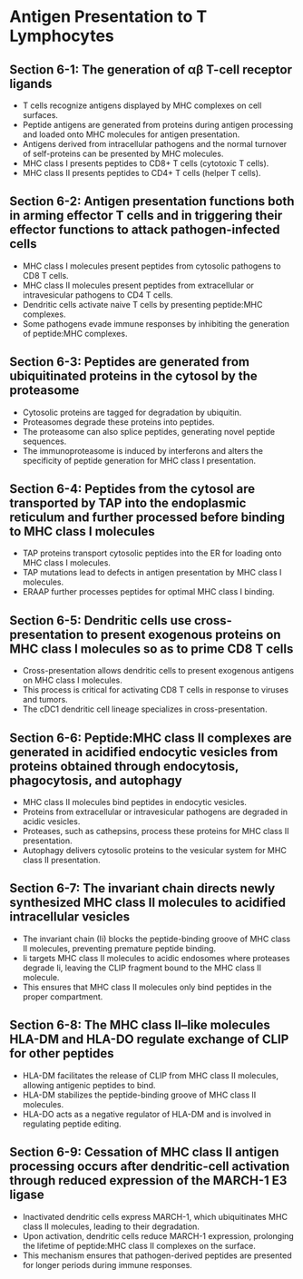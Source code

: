 # Antigen Presentation to T Lymphocytes

## Section 6-1: The generation of αβ T-cell receptor ligands
- T cells recognize antigens displayed by MHC complexes on cell surfaces.
- Peptide antigens are generated from proteins during antigen processing and loaded onto MHC molecules for antigen presentation.
- Antigens derived from intracellular pathogens and the normal turnover of self-proteins can be presented by MHC molecules.
- MHC class I presents peptides to CD8+ T cells (cytotoxic T cells).
- MHC class II presents peptides to CD4+ T cells (helper T cells).

## Section 6-2: Antigen presentation functions both in arming effector T cells and in triggering their effector functions to attack pathogen-infected cells
- MHC class I molecules present peptides from cytosolic pathogens to CD8 T cells.
- MHC class II molecules present peptides from extracellular or intravesicular pathogens to CD4 T cells.
- Dendritic cells activate naive T cells by presenting peptide:MHC complexes.
- Some pathogens evade immune responses by inhibiting the generation of peptide:MHC complexes.

## Section 6-3: Peptides are generated from ubiquitinated proteins in the cytosol by the proteasome
- Cytosolic proteins are tagged for degradation by ubiquitin.
- Proteasomes degrade these proteins into peptides.
- The proteasome can also splice peptides, generating novel peptide sequences.
- The immunoproteasome is induced by interferons and alters the specificity of peptide generation for MHC class I presentation.

## Section 6-4: Peptides from the cytosol are transported by TAP into the endoplasmic reticulum and further processed before binding to MHC class I molecules
- TAP proteins transport cytosolic peptides into the ER for loading onto MHC class I molecules.
- TAP mutations lead to defects in antigen presentation by MHC class I molecules.
- ERAAP further processes peptides for optimal MHC class I binding.

## Section 6-5: Dendritic cells use cross-presentation to present exogenous proteins on MHC class I molecules so as to prime CD8 T cells
- Cross-presentation allows dendritic cells to present exogenous antigens on MHC class I molecules.
- This process is critical for activating CD8 T cells in response to viruses and tumors.
- The cDC1 dendritic cell lineage specializes in cross-presentation.

## Section 6-6: Peptide:MHC class II complexes are generated in acidified endocytic vesicles from proteins obtained through endocytosis, phagocytosis, and autophagy
- MHC class II molecules bind peptides in endocytic vesicles.
- Proteins from extracellular or intravesicular pathogens are degraded in acidic vesicles.
- Proteases, such as cathepsins, process these proteins for MHC class II presentation.
- Autophagy delivers cytosolic proteins to the vesicular system for MHC class II presentation.

## Section 6-7: The invariant chain directs newly synthesized MHC class II molecules to acidified intracellular vesicles
- The invariant chain (Ii) blocks the peptide-binding groove of MHC class II molecules, preventing premature peptide binding.
- Ii targets MHC class II molecules to acidic endosomes where proteases degrade Ii, leaving the CLIP fragment bound to the MHC class II molecule.
- This ensures that MHC class II molecules only bind peptides in the proper compartment.

## Section 6-8: The MHC class II–like molecules HLA-DM and HLA-DO regulate exchange of CLIP for other peptides
- HLA-DM facilitates the release of CLIP from MHC class II molecules, allowing antigenic peptides to bind.
- HLA-DM stabilizes the peptide-binding groove of MHC class II molecules.
- HLA-DO acts as a negative regulator of HLA-DM and is involved in regulating peptide editing.

## Section 6-9: Cessation of MHC class II antigen processing occurs after dendritic-cell activation through reduced expression of the MARCH-1 E3 ligase
- Inactivated dendritic cells express MARCH-1, which ubiquitinates MHC class II molecules, leading to their degradation.
- Upon activation, dendritic cells reduce MARCH-1 expression, prolonging the lifetime of peptide:MHC class II complexes on the surface.
- This mechanism ensures that pathogen-derived peptides are presented for longer periods during immune responses.
